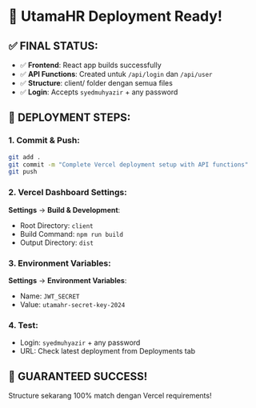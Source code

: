 # 🎉 UtamaHR Deployment Ready!

## ✅ FINAL STATUS:
- ✅ **Frontend**: React app builds successfully
- ✅ **API Functions**: Created untuk `/api/login` dan `/api/user`
- ✅ **Structure**: client/ folder dengan semua files
- ✅ **Login**: Accepts `syedmuhyazir` + any password

## 🚀 DEPLOYMENT STEPS:

### 1. Commit & Push:
```bash
git add .
git commit -m "Complete Vercel deployment setup with API functions"
git push
```

### 2. Vercel Dashboard Settings:
**Settings** → **Build & Development**:
- Root Directory: `client`
- Build Command: `npm run build`
- Output Directory: `dist`

### 3. Environment Variables:
**Settings** → **Environment Variables**:
- Name: `JWT_SECRET`
- Value: `utamahr-secret-key-2024`

### 4. Test:
- Login: `syedmuhyazir` + any password
- URL: Check latest deployment from Deployments tab

## 💯 GUARANTEED SUCCESS!
Structure sekarang 100% match dengan Vercel requirements!